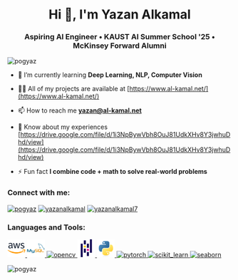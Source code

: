 <h1 align="center">Hi 👋, I'm Yazan Alkamal</h1>
<h3 align="center">Aspiring AI Engineer • KAUST AI Summer School '25 • McKinsey Forward Alumni</h3>

<p align="left"> <img src="https://komarev.com/ghpvc/?username=pogyaz&label=Profile%20views&color=0e75b6&style=flat" alt="pogyaz" /> </p>

- 🌱 I’m currently learning **Deep Learning, NLP, Computer Vision**

- 👨‍💻 All of my projects are available at [https://www.al-kamal.net/](https://www.al-kamal.net/)

- 📫 How to reach me **yazan@al-kamal.net**

- 📄 Know about my experiences [https://drive.google.com/file/d/1i3NpBywVbh8OuJ81UdkXHv8Y3jwhuDhd/view](https://drive.google.com/file/d/1i3NpBywVbh8OuJ81UdkXHv8Y3jwhuDhd/view)

- ⚡ Fun fact **I combine code + math to solve real-world problems**

<h3 align="left">Connect with me:</h3>
<p align="left">
<a href="https://twitter.com/pogyaz" target="blank"><img align="center" src="https://raw.githubusercontent.com/rahuldkjain/github-profile-readme-generator/master/src/images/icons/Social/twitter.svg" alt="pogyaz" height="30" width="40" /></a>
<a href="https://linkedin.com/in/yazanalkamal" target="blank"><img align="center" src="https://raw.githubusercontent.com/rahuldkjain/github-profile-readme-generator/master/src/images/icons/Social/linked-in-alt.svg" alt="yazanalkamal" height="30" width="40" /></a>
<a href="https://kaggle.com/yazanalkamal7" target="blank"><img align="center" src="https://raw.githubusercontent.com/rahuldkjain/github-profile-readme-generator/master/src/images/icons/Social/kaggle.svg" alt="yazanalkamal7" height="30" width="40" /></a>
</p>

<h3 align="left">Languages and Tools:</h3>
<p align="left"> <a href="https://aws.amazon.com" target="_blank" rel="noreferrer"> <img src="https://raw.githubusercontent.com/devicons/devicon/master/icons/amazonwebservices/amazonwebservices-original-wordmark.svg" alt="aws" width="40" height="40"/> </a> <a href="https://www.mysql.com/" target="_blank" rel="noreferrer"> <img src="https://raw.githubusercontent.com/devicons/devicon/master/icons/mysql/mysql-original-wordmark.svg" alt="mysql" width="40" height="40"/> </a> <a href="https://opencv.org/" target="_blank" rel="noreferrer"> <img src="https://www.vectorlogo.zone/logos/opencv/opencv-icon.svg" alt="opencv" width="40" height="40"/> </a> <a href="https://pandas.pydata.org/" target="_blank" rel="noreferrer"> <img src="https://raw.githubusercontent.com/devicons/devicon/2ae2a900d2f041da66e950e4d48052658d850630/icons/pandas/pandas-original.svg" alt="pandas" width="40" height="40"/> </a> <a href="https://www.python.org" target="_blank" rel="noreferrer"> <img src="https://raw.githubusercontent.com/devicons/devicon/master/icons/python/python-original.svg" alt="python" width="40" height="40"/> </a> <a href="https://pytorch.org/" target="_blank" rel="noreferrer"> <img src="https://www.vectorlogo.zone/logos/pytorch/pytorch-icon.svg" alt="pytorch" width="40" height="40"/> </a> <a href="https://scikit-learn.org/" target="_blank" rel="noreferrer"> <img src="https://upload.wikimedia.org/wikipedia/commons/0/05/Scikit_learn_logo_small.svg" alt="scikit_learn" width="40" height="40"/> </a> <a href="https://seaborn.pydata.org/" target="_blank" rel="noreferrer"> <img src="https://seaborn.pydata.org/_images/logo-mark-lightbg.svg" alt="seaborn" width="40" height="40"/> </a> </p>

<p><img align="center" src="https://github-readme-stats.vercel.app/api/top-langs?username=pogyaz&show_icons=true&locale=en&layout=compact" alt="pogyaz" /></p>

